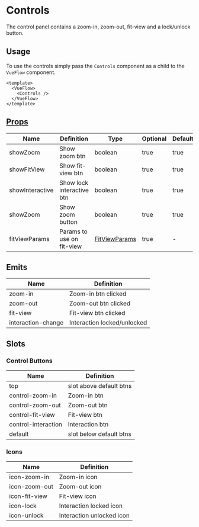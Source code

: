 # Controls

The control panel contains a zoom-in, zoom-out, fit-view and a lock/unlock button.

## Usage

To use the controls simply pass the `Controls` component as a child to the `VueFlow` component.

```vue
<template>
  <VueFlow>
    <Controls />
  </VueFlow>
</template>
```

## [Props](/typedocs/interfaces/ControlProps.html/)

| Name            | Definition                | Type                                                 | Optional | Default |
|-----------------|---------------------------|------------------------------------------------------|----------|---------|
| showZoom        | Show zoom btn             | boolean                                              | true     | true    |
| showFitView     | Show fit-view btn         | boolean                                              | true     | true    |
| showInteractive | Show lock interactive btn | boolean                                              | true     | true    |
| showZoom        | Show zoom button          | boolean                                              | true     | true    |
| fitViewParams   | Params to use on fit-view | [FitViewParams](/typedocs/types/FitViewParams.html/) | true     | -       |

## Emits

| Name               | Definition                  |
|--------------------|-----------------------------|
| zoom-in            | Zoom-in btn clicked         |
| zoom-out           | Zoom-out btn clicked        |
| fit-view           | Fit-view btn clicked        |
| interaction-change | Interaction locked/unlocked |

## Slots

### Control Buttons

| Name                | Definition              |
|---------------------|-------------------------|
| top                 | slot above default btns |
| control-zoom-in     | Zoom-in btn             |
| control-zoom-out    | Zoom-out btn            |
| control-fit-view    | Fit-view btn            |
| control-interaction | Interaction btn         |
| default             | slot below default btns |

### Icons

| Name          | Definition                |
|---------------|---------------------------|
| icon-zoom-in  | Zoom-in icon              |
| icon-zoom-out | Zoom-out icon             |
| icon-fit-view | Fit-view icon             |
| icon-lock     | Interaction locked icon   |
| icon-unlock   | Interaction unlocked icon |


